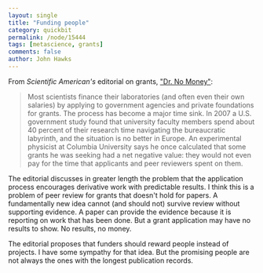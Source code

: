 ```yaml
---
layout: single 
title: "Funding people" 
category: quickbit
permalink: /node/15444
tags: [metascience, grants] 
comments: false 
author: John Hawks 
---
```


From <i>Scientific American's</i> editorial on grants, <a href="http://www.scientificamerican.com/article.cfm?id=dr-no-money">"Dr. No Money"</a>: 

<blockquote>Most scientists finance their laboratories (and often even their own salaries) by applying to government agencies and private foundations for grants. The process has become a major time sink. In 2007 a U.S. government study found that university faculty members spend about 40 percent of their research time navigating the bureaucratic labyrinth, and the situation is no better in Europe. An experimental physicist at Columbia University says he once calculated that some grants he was seeking had a net negative value: they would not even pay for the time that applicants and peer reviewers spent on them.</blockquote>

The editorial discusses in greater length the problem that the application process encourages derivative work with predictable results. I think this is a problem of peer review for grants that doesn't hold for papers. A fundamentally new idea cannot (and should not) survive review without supporting evidence. A paper can provide the evidence because it is reporting on work that has been done. But a grant application may have no results to show. No results, no money. 

The editorial proposes that funders should reward people instead of projects. I have some sympathy for that idea. But the promising people are not always the ones with the longest publication records.


